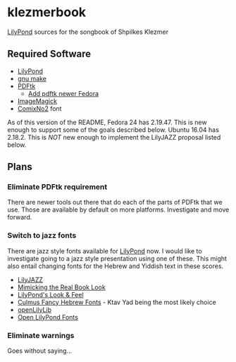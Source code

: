 # klezmerbook

[LilyPond](http://lilypond.org/) sources for the songbook of Shpilkes Klezmer

## Required Software
* [LilyPond](http://lilypond.org/)
* [gnu make](http://www.gnu.org/software/make)
* [PDFtk](https://www.pdflabs.com/tools/pdftk-the-pdf-toolkit/)
  * [Add pdftk newer Fedora](https://ask.fedoraproject.org/en/question/73364/pdftk-substitute-for-fedora-21-and-22/)
* [ImageMagick](http://www.imagemagick.org/)
* [ComixNo2](http://culmus.sourceforge.net/fancy/index.html) font

As of this version of the README, Fedora 24 has 2.19.47. This is new enough to support some of the goals described
below. Ubuntu 16.04 has 2.18.2. This is *NOT* new enough to implement the LilyJAZZ proposal listed below.

## Plans

### Eliminate PDFtk requirement

There are newer tools out there that do each of the parts of PDFtk that
we use. Those are available by default on more platforms. Investigate and
move forward.

### Switch to jazz fonts

There are jazz style fonts available for [LilyPond](http://lilypond.org/)
now. I would like to investigate going to a jazz style presentation using
one of these. This might also entail changing fonts for the Hebrew and
Yiddish text in these scores.

* [LilyJAZZ](http://lilypondblog.org/2013/09/lilypond-and-lilyjazz/)
* [Mimicking the Real Book Look](http://leighverlag.blogspot.ca/2015/12/mimicking-real-book-look.html)
* [LilyPond's Look & Feel](http://lilypondblog.org/2014/09/lilyponds-look-and-feel/)
* [Culmus Fancy Hebrew Fonts](http://culmus.sourceforge.net/fancy/index.html) - Ktav Yad being the most likely choice
* [openLilyLib](https://openlilylib.org/)
* [Open LilyPond Fonts](https://github.com/OpenLilyPondFonts)

### Eliminate warnings

Goes without saying...
